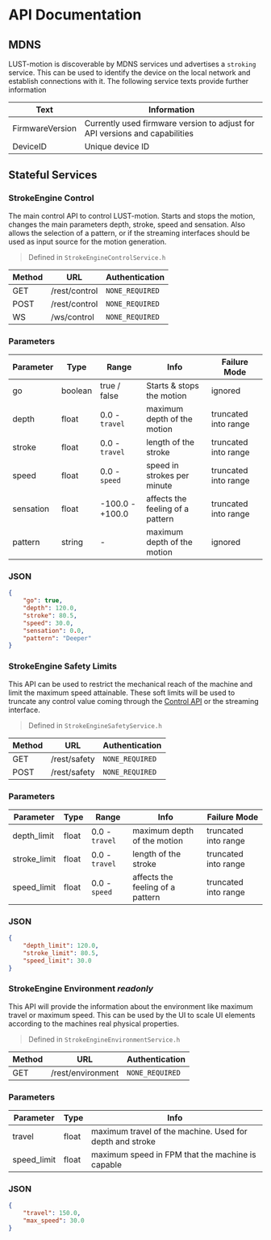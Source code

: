 # API Documentation

## MDNS

LUST-motion is discoverable by MDNS services und advertises a `stroking` service. This can be used to identify the device on the local network and establish connections with it. The following service texts provide further information

| Text            | Information                                                                 |
| --------------- | --------------------------------------------------------------------------- |
| FirmwareVersion | Currently used firmware version to adjust for API versions and capabilities |
| DeviceID        | Unique device ID                                                            |

## Stateful Services

### StrokeEngine Control

The main control API to control LUST-motion. Starts and stops the motion, changes the main parameters depth, stroke, speed and sensation. Also allows the selection of a pattern, or if the streaming interfaces should be used as input source for the motion generation.

> Defined in `StrokeEngineControlService.h`

| Method | URL           | Authentication  |
| ------ | ------------- | --------------- |
| GET    | /rest/control | `NONE_REQUIRED` |
| POST   | /rest/control | `NONE_REQUIRED` |
| WS     | /ws/control   | `NONE_REQUIRED` |

### Parameters

| Parameter | Type    | Range           | Info                             | Failure Mode         |
| --------- | ------- | --------------- | -------------------------------- | -------------------- |
| go        | boolean | true / false    | Starts & stops the motion        | ignored              |
| depth     | float   | 0.0 - `travel`  | maximum depth of the motion      | truncated into range |
| stroke    | float   | 0.0 - `travel`  | length of the stroke             | truncated into range |
| speed     | float   | 0.0 - `speed`   | speed in strokes per minute      | truncated into range |
| sensation | float   | -100.0 - +100.0 | affects the feeling of a pattern | truncated into range |
| pattern   | string  | -               | maximum depth of the motion      | ignored              |

### JSON

```JSON
{
    "go": true,
    "depth": 120.0,
    "stroke": 80.5,
    "speed": 30.0,
    "sensation": 0.0,
    "pattern": "Deeper"
}
```

### StrokeEngine Safety Limits

This API can be used to restrict the mechanical reach of the machine and limit the maximum speed attainable. These soft limits will be used to truncate any control value coming through the [Control API](#strokeengine-control) or the streaming interface.

> Defined in `StrokeEngineSafetyService.h`

| Method | URL          | Authentication  |
| ------ | ------------ | --------------- |
| GET    | /rest/safety | `NONE_REQUIRED` |
| POST   | /rest/safety | `NONE_REQUIRED` |

### Parameters

| Parameter    | Type  | Range          | Info                             | Failure Mode         |
| ------------ | ----- | -------------- | -------------------------------- | -------------------- |
| depth_limit  | float | 0.0 - `travel` | maximum depth of the motion      | truncated into range |
| stroke_limit | float | 0.0 - `travel` | length of the stroke             | truncated into range |
| speed_limit  | float | 0.0 - `speed`  | affects the feeling of a pattern | truncated into range |

### JSON

```JSON
{
    "depth_limit": 120.0,
    "stroke_limit": 80.5,
    "speed_limit": 30.0
}
```

### StrokeEngine Environment _readonly_

This API will provide the information about the environment like maximum travel or maximum speed. This can be used by the UI to scale UI elements according to the machines real physical properties.

> Defined in `StrokeEngineEnvironmentService.h`

| Method | URL               | Authentication  |
| ------ | ----------------- | --------------- |
| GET    | /rest/environment | `NONE_REQUIRED` |

### Parameters

| Parameter   | Type  | Info                                                     |
| ----------- | ----- | -------------------------------------------------------- |
| travel      | float | maximum travel of the machine. Used for depth and stroke |
| speed_limit | float | maximum speed in FPM that the machine is capable         |

### JSON

```JSON
{
    "travel": 150.0,
    "max_speed": 30.0
}
```
